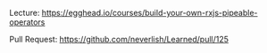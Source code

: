 Lecture: https://egghead.io/courses/build-your-own-rxjs-pipeable-operators

Pull Request: https://github.com/neverlish/Learned/pull/125
